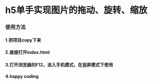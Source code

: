 # h5单手实现图片的拖动、旋转、缩放

### 使用方法
#### 1.把项目copy下来
#### 2.直接打开index.html
#### 3.打开浏览器的F12，进入手机模式，在竖屏模式下使用
#### 4.happy coding

